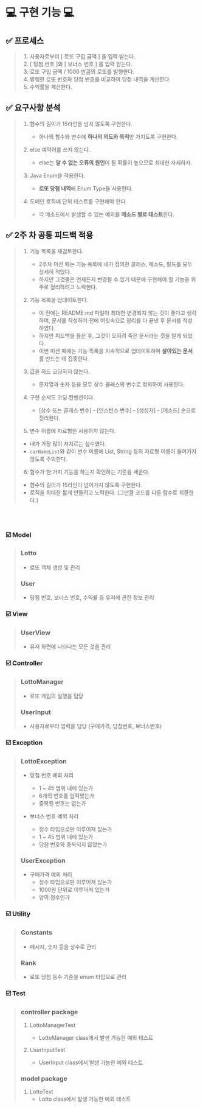# 💻 구현 기능 💻


## ✅ 프로세스
> 1. 사용자로부터 [ 로또 구입 금액 ] 을 입력 받는다. 
> 2. [ 당첨 번호 ]와 [ 보너스 번호 ] 를 입력 받는다.
> 3. 로또 구입 금액 / 1000 만큼의 로또를 발행한다.
> 4. 발행한 로또 번호와 당첨 번호를 비교하여 당첨 내역을 계산한다.
> 5. 수익률을 계산한다.

## ✅ 요구사항 분석
> 1. 함수의 길이가 15라인을 넘지 않도록 구현한다.
>    - 하나의 함수와 변수에 **하나의 의도와 목적**만 가지도록 구현한다.
> 
> 
> 2. else 예약어를 쓰지 않는다.
>    - else는 **알 수 없는 오류의 원인**이 될 확률이 높으므로 최대한 자제하자.
> 
> 
> 3. Java Enum을 적용한다.
>    - **로또 당첨 내역**에 Enum Type을 사용한다.
>
> 
> 4. 도메인 로직에 단위 테스트를 구현해야 한다.
>    - 각 메소드에서 발생할 수 있는 예외를 **메소드 별로 테스트**한다.

## ✅ 2주 차 공통 피드백 적용
> 1. 기능 목록을 재검토한다.
>    - 2주차 미션 때는 기능 목록에 내가 정의한 클래스, 메소드, 필드를 모두 상세히 적었다. 
>    - 하지만 그것들은 언제든지 변경될 수 있기 때문에 구현해야 할 기능을 위주로 정리하려고 노력한다.
>
>
> 2. 기능 목록을 업데이트한다.
>    - 이 전에는 README.md 파일이 최대한 변경되지 않는 것이 좋다고 생각하여, 문서를 작성하기 전에 머릿속으로 정리를 다 끝낸 후 문서를 작성하였다. 
>    - 하지만 피드백을 들은 후, 그것이 오히려 죽은 문서라는 것을 알게 되었다.
>    - 이번 미션 때에는 기능 목록을 지속적으로 업데이트하며 **살아있는 문서**를 만드는 데 집중한다.
>
>
> 3. 걊을 하드 코딩하지 않는다.
>    - 문쟈열과 숫자 등을 모두 상수 클래스의 변수로 정의하여 사용한다.
>
>
> 4. 구현 순서도 코딩 컨벤션이다.
>    - [상수 또는 클래스 변수] - [인스턴스 변수] - [생성자] - [메소드] 순으로 정리한다.
> 
> 
> 5. 변수 이름에 자료형은 사용하지 않는다.
>   - 내가 가장 많이 저지르는 실수였다.
>   - `carNameList`와 같이 변수 이름에 List, String 등의 자료형 이름이 들어가지 않도록 주의한다.
> 
> 
> 6. 함수가 한 가지 기능을 하는지 확인하는 기준을 세운다.
>   - 함수의 길이가 15라인이 넘어가지 않도록 구현한다.
>   - 로직을 최대한 짧게 만들려고 노력한다. (그만큼 코드를 다른 함수로 치환한다.)
>

<br>
<br>

### ☑️ Model
> ### Lotto
> - 로또 객체 생성 및 관리
> ### User
> - 당첨 번호, 보너스 번호, 수익률 등 유저에 관한 정보 관리

### ☑️ View
> ### UserView
> - 유저 화면에 나타나는 모든 것을 관리

### ☑️ Controller
> ### LottoManager
> - 로또 게임의 실행을 담당
> ### UserInput
> - 사용자로부터 입력을 담당 (구매가격, 당첨번호, 보너스번호)

### ☑️ Exception
> ### LottoException
> - 당첨 번호 예외 처리
>   - 1 ~ 45 범위 내에 있는가
>   - 6개의 번호를 입력했는가
>   - 중복된 번호는 없는가
>   
> 
> - 보너스 번호 예외 처리
>   - 정수 타입으로만 이루어져 있는가
>   - 1 ~ 45 범위 내에 있는가
>   - 당첨 번호와 중복되지 않았는가
> 
>
> ### UserException
> - 구매가격 예외 처리
>   - 정수 타입으로만 이루어져 있는가
>   - 1000원 단위로 이루어져 있는가
>   - 양의 정수인가

### ☑️ Utility
> ### Constants
> - 메시지, 숫자 등을 상수로 관리
>
>
> ### Rank
> - 로또 당첨 등수 기준을 enum 타입으로 관리


### ☑️ Test
> ### controller package
> 1. LottoManagerTest
>    - LottoManager class에서 발생 가능한 예외 테스트
>    
> 
> 2. UserInputTest
>    - UserInput class에서 발생 가능한 예외 테스트
>
> ### model package
> 1. LottoTest
>    - Lotto class에서 발생 가능한 예외 테스트